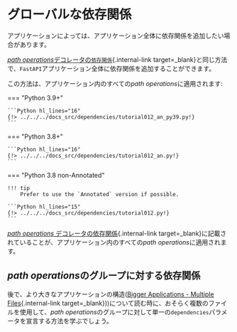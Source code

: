 # グローバルな依存関係 <!-- # Global Dependencies -->

<!-- For some types of applications you might want to add dependencies to the whole application. -->
アプリケーションによっては、アプリケーション全体に依存関係を追加したい場合があります。

<!-- Similar to the way you can [add `dependencies` to the *path operation decorators*](dependencies-in-path-operation-decorators.md){.internal-link target=_blank}, you can add them to the `FastAPI` application. -->
[*path operations*デコレータの`依存関係`](dependencies-in-path-operation-decorators.md){.internal-link target=_blank}と同じ方法で、`FastAPI`アプリケーション全体に依存関係を追加することができます。

<!-- In that case, they will be applied to all the *path operations* in the application: -->
この方法は、アプリケーション内のすべての*path operations*に適用されます:

=== "Python 3.9+"

    ```Python hl_lines="16"
    {!> ../../../docs_src/dependencies/tutorial012_an_py39.py!}
    ```

=== "Python 3.8+"

    ```Python hl_lines="16"
    {!> ../../../docs_src/dependencies/tutorial012_an.py!}
    ```

=== "Python 3.8 non-Annotated"

    !!! tip
        Prefer to use the `Annotated` version if possible.

    ```Python hl_lines="15"
    {!> ../../../docs_src/dependencies/tutorial012.py!}
    ```

<!-- And all the ideas in the section about [adding `dependencies` to the *path operation decorators*](dependencies-in-path-operation-decorators.md ){.internal-link target=_blank} still apply, but in this case, to all of the *path operations* in the app. -->
[*path operations* デコレータの依存関係](dependencies-in-path-operation-decorators.md){.internal-link target=_blank}に記載されていることが、アプリケーション内のすべての*path operations*に適用されます。

<!-- ## Dependencies for groups of *path operations* -->
## *path operations*のグループに対する依存関係

<!-- Later, when reading about how to structure bigger applications ([Bigger Applications - Multiple Files](../../tutorial/bigger-applications.md){.internal-link target=_blank}), possibly with multiple files, you will learn how to declare a single `dependencies` parameter for a group of *path operations*. -->

後で、より大きなアプリケーションの構造([Bigger Applications - Multiple Files](../../tutorial/bigger-applications.md){.internal-link target=_blank}))について読む時に、おそらく複数のファイルを使用して、*path operations*のグループに対して単一の`dependencies`パラメータを宣言する方法を学ぶでしょう。